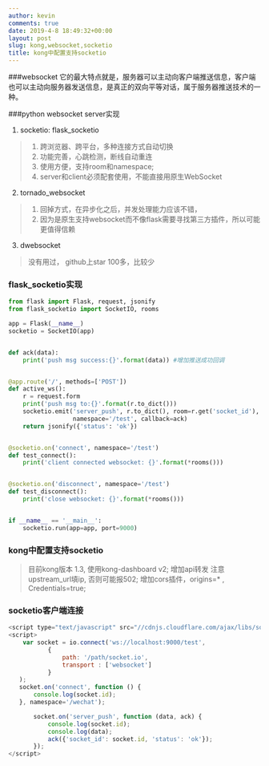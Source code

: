 ```yaml
---
author: kevin
comments: true
date: 2019-4-8 18:49:32+00:00
layout: post
slug: kong,websocket,socketio
title: kong中配置支持socketio
---
```

###websocket
它的最大特点就是，服务器可以主动向客户端推送信息，客户端也可以主动向服务器发送信息，是真正的双向平等对话，属于服务器推送技术的一种。

###python websocket server实现
1. socketio: flask_socketio 
> 1. 跨浏览器、跨平台，多种连接方式自动切换
> 2. 功能完善，心跳检测，断线自动重连
> 3. 使用方便，支持room和namespace;
> 4. server和client必须配套使用，不能直接用原生WebSocket
2. tornado_websocket
> 1. 回掉方式，在异步化之后，并发处理能力应该不错，
> 2. 因为是原生支持websocket而不像flask需要寻找第三方插件，所以可能更值得信赖
3. dwebsocket
> 没有用过， github上star 100多，比较少

### flask_socketio实现
``` python
from flask import Flask, request, jsonify
from flask_socketio import SocketIO, rooms

app = Flask(__name__)
socketio = SocketIO(app)


def ack(data):
    print('push msg success:{}'.format(data)) #增加推送成功回调


@app.route('/', methods=['POST'])
def active_ws():
    r = request.form
    print('push msg to:{}'.format(r.to_dict()))
    socketio.emit('server_push', r.to_dict(), room=r.get('socket_id'),
                  namespace='/test', callback=ack)
    return jsonify({'status': 'ok'})


@socketio.on('connect', namespace='/test')
def test_connect():
    print('client connected websocket: {}'.format(*rooms()))


@socketio.on('disconnect', namespace='/test')
def test_disconnect():
    print('close websocket: {}'.format(*rooms()))


if __name__ == '__main__':
    socketio.run(app=app, port=9000)
```
### kong中配置支持socketio 
> 目前kong版本 1.3, 使用kong-dashboard v2;
> 增加api转发 注意upstream_url填ip, 否则可能报502;
> 增加cors插件，origins=* , Credentials=true;

### socketio客户端连接
``` javascript
<script type="text/javascript" src="//cdnjs.cloudflare.com/ajax/libs/socket.io/1.3.6/socket.io.min.js"></script>
<script>
    var socket = io.connect('ws://localhost:9000/test',
           {
               path: '/path/socket.io',
               transport : ['websocket']
           }
   );
   socket.on('connect', function () {
       console.log(socket.id);
   }, namespace='/wechat');

       socket.on('server_push', function (data, ack) {
           console.log(socket.id);
           console.log(data);
           ack({'socket_id': socket.id, 'status': 'ok'});
       });
</script>
```
